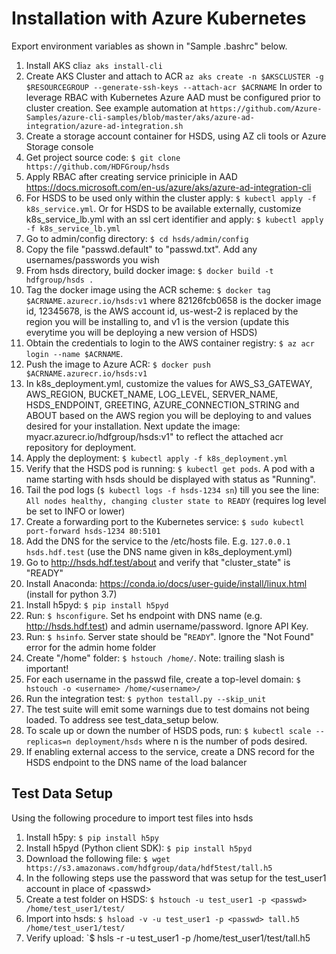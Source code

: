 Installation with Azure Kubernetes
============================

Export environment variables as shown in "Sample .bashrc" below.

1. Install AKS cli`az aks install-cli`
2. Create AKS Cluster and attach to ACR `az aks create -n $AKSCLUSTER -g $RESOURCEGROUP --generate-ssh-keys --attach-acr $ACRNAME` In order to leverage RBAC with Kubernetes Azure AAD must be configured prior to cluster creation. See example automation at `https://github.com/Azure-Samples/azure-cli-samples/blob/master/aks/azure-ad-integration/azure-ad-integration.sh`
3. Create a storage account container for HSDS, using AZ cli tools or Azure Storage console
4. Get project source code: `$ git clone https://github.com/HDFGroup/hsds`
5. Apply RBAC after creating service priniciple in AAD <https://docs.microsoft.com/en-us/azure/aks/azure-ad-integration-cli>
6. For HSDS to be used only within the cluster apply: `$ kubectl apply -f k8s_service.yml`.  Or for HSDS to be available externally, customize k8s_service_lb.yml with an ssl cert identifier and apply: `$ kubectl apply -f k8s_service_lb.yml`
7. Go to admin/config directory: `$ cd hsds/admin/config`
8. Copy the file "passwd.default" to "passwd.txt".  Add any usernames/passwords you wish
9. From hsds directory, build docker image:  `$ docker build -t hdfgroup/hsds .`
10. Tag the docker image using the ACR scheme: `$ docker tag $ACRNAME.azurecr.io/hsds:v1`  where 82126fcb0658 is the docker image id, 12345678, is the AWS account id, us-west-2 is replaced by the region you will be installing to, and v1 is the version (update this everytime you will be deploying a new version of HSDS)
11. Obtain the credentials to login to the AWS container registry: `$ az acr login --name $ACRNAME`.
12. Push the image to Azure ACR: `$ docker push $ACRNAME.azurecr.io/hsds:v1`
13. In k8s_deployment.yml, customize the values for AWS_S3_GATEWAY, AWS_REGION, BUCKET_NAME, LOG_LEVEL, SERVER_NAME, HSDS_ENDPOINT, GREETING, AZURE_CONNECTION_STRING and ABOUT based on the AWS region you will be deploying to and values desired for your installation. Next update the image: myacr.azurecr.io/hdfgroup/hsds:v1" to reflect the attached acr repository for deployment.
14. Apply the deployment: `$ kubectl apply -f k8s_deployment.yml`
15. Verify that the HSDS pod is running: `$ kubectl get pods`.  A pod with a name starting with hsds should be displayed with status as "Running".
16. Tail the pod logs (`$ kubectl logs -f hsds-1234 sn`) till you see the line: `All nodes healthy, changing cluster state to READY` (requires log level be set to INFO or lower)
17. Create a forwarding port to the Kubernetes service: `$ sudo kubectl port-forward hsds-1234 80:5101`
18. Add the DNS for the service to the /etc/hosts file.  E.g. `127.0.0.1  hsds.hdf.test` (use the DNS name given in k8s_deployment.yml)
19. Go to <http://hsds.hdf.test/about> and verify that "cluster_state" is "READY"
20. Install Anaconda: <https://conda.io/docs/user-guide/install/linux.html>  (install for python 3.7)
21. Install h5pyd: `$ pip install h5pyd`
22. Run: `$ hsconfigure`.  Set hs endpoint with DNS name (e.g. <http://hsds.hdf.test>) and admin username/password.  Ignore API Key.
23. Run: `$ hsinfo`.  Server state should be "`READY`".  Ignore the "Not Found" error for the admin home folder
24. Create "/home" folder: `$ hstouch /home/`.  Note: trailing slash is important!
25. For each username in the passwd file, create a top-level domain: `$ hstouch -o <username> /home/<username>/`
26. Run the integration test: `$ python testall.py --skip_unit`
27. The test suite will emit some warnings due to test domains not being loaded.  To address see test_data_setup below.
28. To scale up or down the number of HSDS pods, run: `$ kubectl scale --replicas=n deployment/hsds` where n is the number of pods desired.
29. If enabling external access to the service, create a DNS record for the HSDS endpoint to the DNS name of the load balancer


Test Data Setup
---------------

Using the following procedure to import test files into hsds

1. Install h5py: `$ pip install h5py`
2. Install h5pyd (Python client SDK): `$ pip install h5pyd`
3. Download the following file: `$ wget https://s3.amazonaws.com/hdfgroup/data/hdf5test/tall.h5`
4. In the following steps use the password that was setup for the test_user1 account in place of \<passwd\>
5. Create a test folder on HSDS: `$ hstouch -u test_user1 -p <passwd> /home/test_user1/test/` 
6. Import into hsds: `$ hsload -v -u test_user1 -p <passwd> tall.h5 /home/test_user1/test/`
7. Verify upload: `$ hsls -r -u test_user1 -p <passwd> /home/test_user1/test/tall.h5
